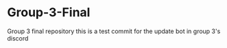# Group-3-Final
Group 3 final repository
this is a test commit for the update bot in group 3's discord
